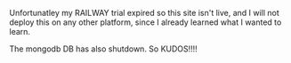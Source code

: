 Unfortunatley my RAILWAY trial expired so this site isn't live, and I will not deploy this on any other platform, since I already learned what I wanted to learn.

The mongodb DB has also shutdown. So KUDOS!!!!
